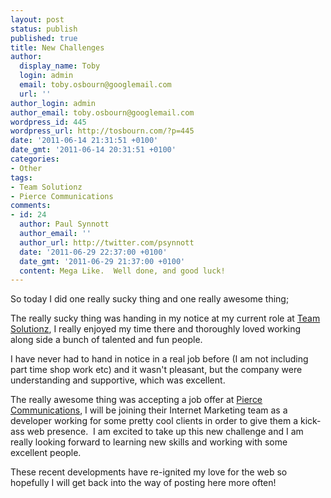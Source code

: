 ```yaml
---
layout: post
status: publish
published: true
title: New Challenges
author:
  display_name: Toby
  login: admin
  email: toby.osbourn@googlemail.com
  url: ''
author_login: admin
author_email: toby.osbourn@googlemail.com
wordpress_id: 445
wordpress_url: http://tosbourn.com/?p=445
date: '2011-06-14 21:31:51 +0100'
date_gmt: '2011-06-14 20:31:51 +0100'
categories:
- Other
tags:
- Team Solutionz
- Pierce Communications
comments:
- id: 24
  author: Paul Synnott
  author_email: ''
  author_url: http://twitter.com/psynnott
  date: '2011-06-29 22:37:00 +0100'
  date_gmt: '2011-06-29 21:37:00 +0100'
  content: Mega Like.  Well done, and good luck!
---
```

<p>So today I did one really sucky thing and one really awesome thing;</p>
<p>The really sucky thing was handing in my notice at my current role at <a title="Team Solutionz" href="http://teamsolutionz.com">Team Solutionz</a>, I really enjoyed my time there and thoroughly loved working along side a bunch of talented and fun people.</p>
<p>I have never had to hand in notice in a real job before (I am not including part time shop work etc) and it wasn't pleasant, but the company were understanding and supportive, which was excellent.</p>
<p>The really awesome thing was accepting a job offer at <a title="Pierce Communications" href="http://www.piercecommunications.co.uk/">Pierce Communications</a>, I will be joining their Internet Marketing team as a developer working for some pretty cool clients in order to give them a kick-ass web presence.  I am excited to take up this new challenge and I am really looking forward to learning new skills and working with some excellent people.</p>
<p>These recent developments have re-ignited my love for the web so hopefully I will get back into the way of posting here more often!</p>
